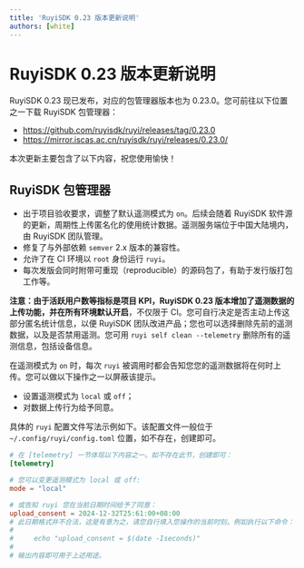 ```yaml
---
title: 'RuyiSDK 0.23 版本更新说明'
authors: [white]
---
```


# RuyiSDK 0.23 版本更新说明

RuyiSDK 0.23 现已发布，对应的包管理器版本也为 0.23.0。您可前往以下位置之一下载 RuyiSDK 包管理器：

+ https://github.com/ruyisdk/ruyi/releases/tag/0.23.0
+ https://mirror.iscas.ac.cn/ruyisdk/ruyi/releases/0.23.0/

本次更新主要包含了以下内容，祝您使用愉快！

## RuyiSDK 包管理器

+ 出于项目验收要求，调整了默认遥测模式为 `on`。后续会随着 RuyiSDK 软件源的更新，周期性上传匿名化的使用统计数据。遥测服务端位于中国大陆境内，由 RuyiSDK 团队管理。
+ 修复了与外部依赖 `semver` 2.x 版本的兼容性。
+ 允许了在 CI 环境以 `root` 身份运行 `ruyi`。
+ 每次发版会同时附带可重现（reproducible）的源码包了，有助于发行版打包工作等。

**注意：**由于活跃用户数等指标是项目 KPI，RuyiSDK 0.23 版本增加了遥测数据的上传功能，并**在所有环境默认开启**，不仅限于 CI。您可自行决定是否主动上传这部分匿名统计信息，以便 RuyiSDK 团队改进产品；您也可以选择删除先前的遥测数据，以及是否禁用遥测。您可用 `ruyi self clean --telemetry` 删除所有的遥测信息，包括设备信息。

在遥测模式为 `on` 时，每次 `ruyi` 被调用时都会告知您您的遥测数据将在何时上传。您可以做以下操作之一以屏蔽该提示。

+ 设置遥测模式为 `local` 或 `off`；
+ 对数据上传行为给予同意。

具体的 `ruyi` 配置文件写法示例如下。该配置文件一般位于 `~/.config/ruyi/config.toml` 位置，如不存在，创建即可。

```toml
# 在 [telemetry] 一节体现以下内容之一。如不存在此节，创建即可：
[telemetry]

# 您可以变更遥测模式为 local 或 off:
mode = "local"

# 或告知 ruyi 您在当前日期时间给予了同意：
upload_consent = 2024-12-32T25:61:00+08:00
# 此日期格式并不合法，这是有意为之，请您自行填入您操作的当前时刻。例如执行以下命令：
#
#     echo "upload_consent = $(date -Iseconds)"
#
# 输出内容即可用于上述用途。
```
